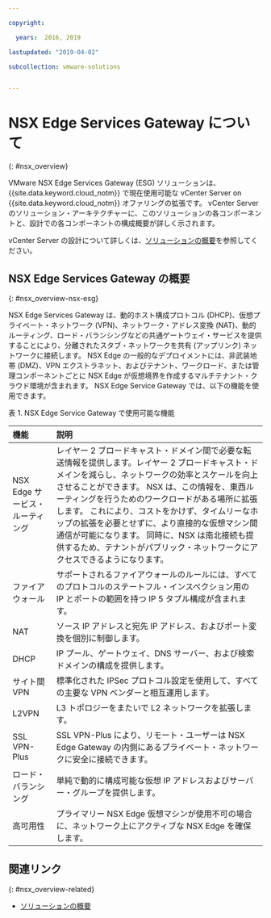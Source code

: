 ```yaml
---

copyright:

  years:  2016, 2019

lastupdated: "2019-04-02"

subcollection: vmware-solutions


---
```


# NSX Edge Services Gateway について
{: #nsx_overview}

VMware NSX Edge Services Gateway (ESG) ソリューションは、{{site.data.keyword.cloud_notm}} で現在使用可能な vCenter Server on {{site.data.keyword.cloud_notm}} オファリングの拡張です。 vCenter Server のソリューション・アーキテクチャーに、このソリューションの各コンポーネントと、設計での各コンポーネントの構成概要が詳しく示されます。

vCenter Server の設計について詳しくは、[ソリューションの概要](/docs/services/vmwaresolutions/archiref/solution?topic=vmware-solutions-solution_overview)を参照してください。

## NSX Edge Services Gateway の概要
{: #nsx_overview-nsx-esg}

NSX Edge Services Gateway は、動的ホスト構成プロトコル (DHCP)、仮想プライベート・ネットワーク (VPN)、ネットワーク・アドレス変換 (NAT)、動的ルーティング、ロード・バランシングなどの共通ゲートウェイ・サービスを提供することにより、分離されたスタブ・ネットワークを共有 (アップリンク) ネットワークに接続します。 NSX Edge の一般的なデプロイメントには、非武装地帯 (DMZ)、VPN エクストラネット、およびテナント、ワークロード、または管理コンポーネントごとに NSX Edge が仮想境界を作成するマルチテナント・クラウド環境が含まれます。 NSX Edge Service Gateway では、以下の機能を使用できます。

表 1. NSX Edge Service Gateway で使用可能な機能

| 機能 | 説明 |
|:------- |:----------- |
| NSX Edge サービス・ルーティング | レイヤー 2 ブロードキャスト・ドメイン間で必要な転送情報を提供します。レイヤー 2 ブロードキャスト・ドメインを減らし、ネットワークの効率とスケールを向上させることができます。 NSX は、この情報を、東西ルーティングを行うためのワークロードがある場所に拡張します。 これにより、コストをかけず、タイムリーなホップの拡張を必要とせずに、より直接的な仮想マシン間通信が可能になります。 同時に、NSX は南北接続も提供するため、テナントがパブリック・ネットワークにアクセスできるようになります。 |
| ファイアウォール | サポートされるファイアウォールのルールには、すべてのプロトコルのステートフル・インスペクション用の IP とポートの範囲を持つ IP 5 タプル構成が含まれます。 |
| NAT | ソース IP アドレスと宛先 IP アドレス、およびポート変換を個別に制御します。 |
| DHCP | IP プール、ゲートウェイ、DNS サーバー、および検索ドメインの構成を提供します。 |
| サイト間 VPN | 標準化された IPSec プロトコル設定を使用して、すべての主要な VPN ベンダーと相互運用します。 |
| L2VPN | L3 トポロジーをまたいで L2 ネットワークを拡張します。 |
| SSL VPN-Plus |  SSL VPN-Plus により、リモート・ユーザーは NSX Edge Gateway の内側にあるプライベート・ネットワークに安全に接続できます。 |
| ロード・バランシング | 単純で動的に構成可能な仮想 IP アドレスおよびサーバー・グループを提供します。 |
| 高可用性 | プライマリー NSX Edge 仮想マシンが使用不可の場合に、ネットワーク上にアクティブな NSX Edge を確保します。 |

## 関連リンク
{: #nsx_overview-related}

* [ソリューションの概要](/docs/services/vmwaresolutions/archiref/solution?topic=vmware-solutions-solution_overview)
